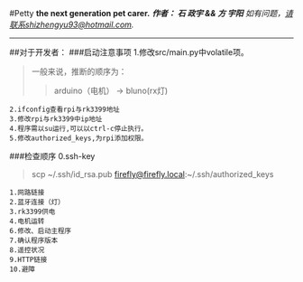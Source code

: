 #Petty
**the next generation pet carer.**
***作者： 石 政宇   && 方 宇阳***
*如有问题，请联系shizhengyu93@hotmail.com.*
****
##对于开发者：
###启动注意事项
	1.修改src/main.py中volatile项。
>一般来说，推断的顺序为：
>>arduino（电机） -> bluno(rx灯)
	
	2.ifconfig查看rpi与rk3399地址
	3.修改rpi与rk3399中ip地址
	4.程序需以su运行,可以以ctrl-c停止执行。
	5.修改authorized_keys,为rpi添加权限。
###检查顺序
	0.ssh-key
>scp ~/.ssh/id_rsa.pub firefly@firefly.local:~/.ssh/authorized_keys

	1.网路链接
	2.蓝牙连接（灯）
	3.rk3399供电
	4.电机运转
	6.修改、启动主程序
	7.确认程序版本
	8.遥控状况
	9.HTTP链接
	10.避障